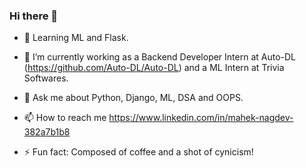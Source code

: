 ### Hi there 👋



- 🔭 Learning ML and Flask.
 
- 🌱 I’m currently working as a Backend Developer Intern at Auto-DL (https://github.com/Auto-DL/Auto-DL) and a ML Intern at Trivia Softwares.
 
- 💬 Ask me about Python, Django, ML, DSA and OOPS.
 
- 📫 How to reach me https://www.linkedin.com/in/mahek-nagdev-382a7b1b8 

- ⚡ Fun fact: Composed of coffee and a shot of cynicism!


